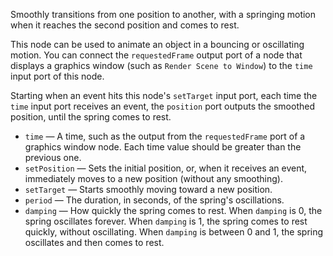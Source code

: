 Smoothly transitions from one position to another, with a springing motion when it reaches the second position and comes to rest. 

This node can be used to animate an object in a bouncing or oscillating motion. You can connect the `requestedFrame` output port of a node that displays a graphics window (such as `Render Scene to Window`) to the `time` input port of this node.

Starting when an event hits this node's `setTarget` input port, each time the `time` input port receives an event, the `position` port outputs the smoothed position, until the spring comes to rest.

   - `time` — A time, such as the output from the `requestedFrame` port of a graphics window node. Each time value should be greater than the previous one.
   - `setPosition` — Sets the initial position, or, when it receives an event, immediately moves to a new position (without any smoothing).
   - `setTarget` — Starts smoothly moving toward a new position.
   - `period` — The duration, in seconds, of the spring's oscillations.
   - `damping` — How quickly the spring comes to rest.  When `damping` is 0, the spring oscillates forever.  When `damping` is 1, the spring comes to rest quickly, without oscillating.  When `damping` is between 0 and 1, the spring oscillates and then comes to rest.
